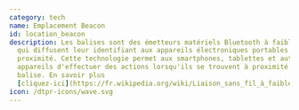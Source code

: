 ```yaml
---
category: tech
name: Emplacement Beacon
id: location_beacon
description: Les balises sont des émetteurs matériels Bluetooth à faible énergie
  qui diffusent leur identifiant aux appareils électroniques portables situés à
  proximité. Cette technologie permet aux smartphones, tablettes et autres
  appareils d'effectuer des actions lorsqu'ils se trouvent à proximité d'une
  balise. En savoir plus
  [cliquez-ici](https://fr.wikipedia.org/wiki/Liaison_sans_fil_à_faible_consommation_énergétique#Bluetooth_Low_Energy)
icon: /dtpr-icons/wave.svg
---
```

